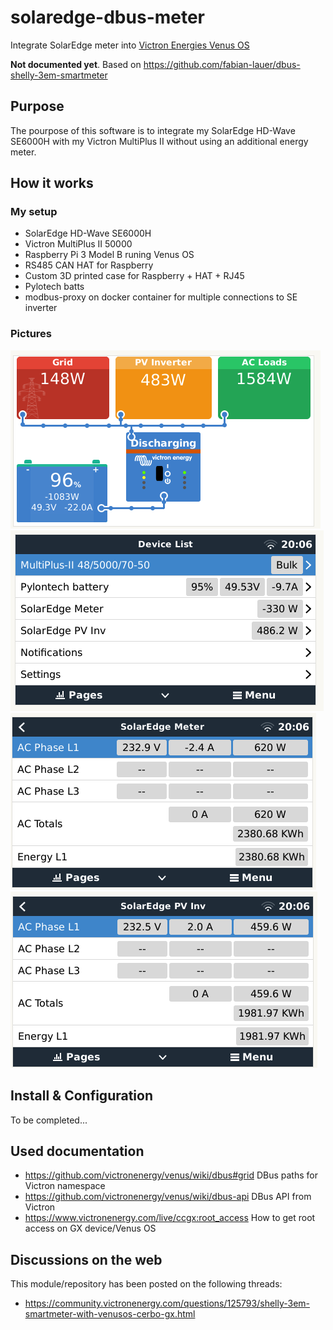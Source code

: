# solaredge-dbus-meter
Integrate SolarEdge meter into [Victron Energies Venus OS](https://github.com/victronenergy/venus)

**Not documented yet**. Based on https://github.com/fabian-lauer/dbus-shelly-3em-smartmeter

## Purpose
The pourpose of this software is to integrate my SolarEdge HD-Wave SE6000H with my Victron MultiPlus II without using an additional energy meter.



## How it works
### My setup
- SolarEdge HD-Wave SE6000H
- Victron MultiPlus II 50000
- Raspberry Pi 3 Model B runing Venus OS
- RS485 CAN HAT for Raspberry
- Custom 3D printed case for Raspberry + HAT + RJ45
- Pylotech batts
- modbus-proxy on docker container for multiple connections to SE inverter 

### Pictures
![Tile Overview](img/venus-remote-console-SE-acin.png)
![Remote Console - Devices](img/venus-remote-console-SE-devices.png) 
![SolarEdge Meter](img/venus-remote-console-SE-meter.png)
![SolarEdge PV Inverter](img/venus-remote-console-SE-PV-inv.png)


## Install & Configuration
To be completed...


## Used documentation
- https://github.com/victronenergy/venus/wiki/dbus#grid   DBus paths for Victron namespace
- https://github.com/victronenergy/venus/wiki/dbus-api   DBus API from Victron
- https://www.victronenergy.com/live/ccgx:root_access   How to get root access on GX device/Venus OS

## Discussions on the web
This module/repository has been posted on the following threads:
- https://community.victronenergy.com/questions/125793/shelly-3em-smartmeter-with-venusos-cerbo-gx.html
